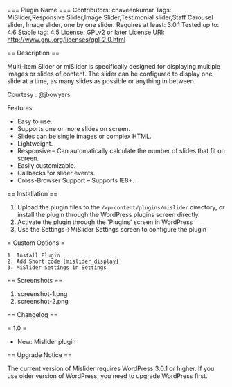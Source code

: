 === Plugin Name ===
Contributors:  cnaveenkumar
Tags:  MiSlider,Responsive Slider,Image Slider,Testimonial slider,Staff Carousel slider, Image slider, one by one slider.
Requires at least: 3.0.1
Tested up to: 4.6
Stable tag: 4.5
License: GPLv2 or later
License URI: http://www.gnu.org/licenses/gpl-2.0.html


== Description ==

Multi-item Slider or miSlider is specifically designed for displaying multiple images or slides of content. The slider can be configured to display one slide at a time, as many slides as possible or anything in between.

Courtesy  : @jbowyers

Features:

* Easy to use.
* Supports one or more slides on screen.
* Slides can be single images or complex HTML.
* Lightweight.
* Responsive – Can automatically calculate the number of slides that fit on screen.
* Easily customizable.
* Callbacks for slider events.
* Cross-Browser Support – Supports IE8+.

== Installation ==

1. Upload the plugin files to the `/wp-content/plugins/mislider` directory, or install the plugin through the WordPress plugins screen directly.
2. Activate the plugin through the 'Plugins' screen in WordPress
3. Use the Settings->MiSlider Settings screen to configure the plugin

= Custom Options =
	
	1. Install Plugin
	2. Add Short code [mislider_display]
	3. MiSlider Settings in Settings

== Screenshots ==

1. screenshot-1.png
2. screenshot-2.png

== Changelog ==

= 1.0 =

* New: Mislider plugin

== Upgrade Notice ==

The current version of Mislider requires WordPress 3.0.1 or higher. If you use older version of WordPress, you need to upgrade WordPress first.
